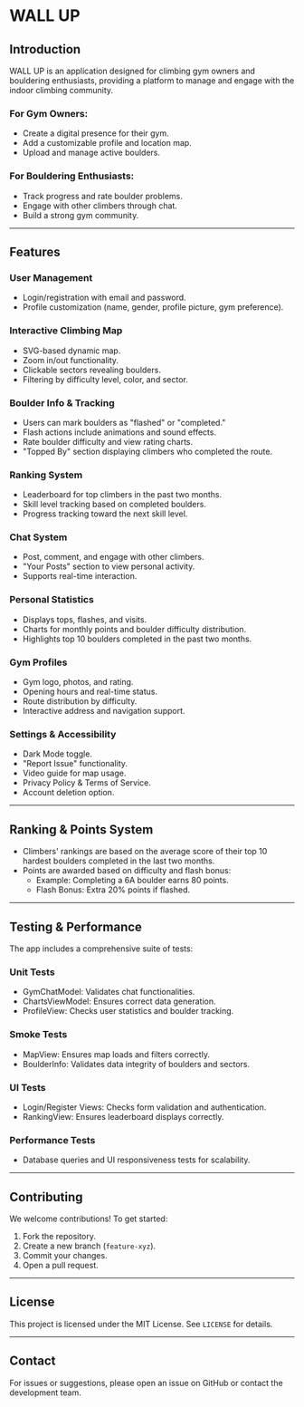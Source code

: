 # WALL UP

## Introduction
WALL UP is an application designed for climbing gym owners and bouldering enthusiasts, providing a platform to manage and engage with the indoor climbing community.

### For Gym Owners:
- Create a digital presence for their gym.
- Add a customizable profile and location map.
- Upload and manage active boulders.

### For Bouldering Enthusiasts:
- Track progress and rate boulder problems.
- Engage with other climbers through chat.
- Build a strong gym community.

---

## Features

### User Management
- Login/registration with email and password.
- Profile customization (name, gender, profile picture, gym preference).

### Interactive Climbing Map
- SVG-based dynamic map.
- Zoom in/out functionality.
- Clickable sectors revealing boulders.
- Filtering by difficulty level, color, and sector.

### Boulder Info & Tracking
- Users can mark boulders as "flashed" or "completed."
- Flash actions include animations and sound effects.
- Rate boulder difficulty and view rating charts.
- "Topped By" section displaying climbers who completed the route.

### Ranking System
- Leaderboard for top climbers in the past two months.
- Skill level tracking based on completed boulders.
- Progress tracking toward the next skill level.

### Chat System
- Post, comment, and engage with other climbers.
- "Your Posts" section to view personal activity.
- Supports real-time interaction.

### Personal Statistics
- Displays tops, flashes, and visits.
- Charts for monthly points and boulder difficulty distribution.
- Highlights top 10 boulders completed in the past two months.

### Gym Profiles
- Gym logo, photos, and rating.
- Opening hours and real-time status.
- Route distribution by difficulty.
- Interactive address and navigation support.

### Settings & Accessibility
- Dark Mode toggle.
- "Report Issue" functionality.
- Video guide for map usage.
- Privacy Policy & Terms of Service.
- Account deletion option.

---

## Ranking & Points System
- Climbers' rankings are based on the average score of their top 10 hardest boulders completed in the last two months.
- Points are awarded based on difficulty and flash bonus:
  - Example: Completing a 6A boulder earns 80 points.
  - Flash Bonus: Extra 20% points if flashed.

---

## Testing & Performance
The app includes a comprehensive suite of tests:

### Unit Tests
- GymChatModel: Validates chat functionalities.
- ChartsViewModel: Ensures correct data generation.
- ProfileView: Checks user statistics and boulder tracking.

### Smoke Tests
- MapView: Ensures map loads and filters correctly.
- BoulderInfo: Validates data integrity of boulders and sectors.

### UI Tests
- Login/Register Views: Checks form validation and authentication.
- RankingView: Ensures leaderboard displays correctly.

### Performance Tests
- Database queries and UI responsiveness tests for scalability.

---

## Contributing
We welcome contributions! To get started:
1. Fork the repository.
2. Create a new branch (`feature-xyz`).
3. Commit your changes.
4. Open a pull request.

---

## License
This project is licensed under the MIT License. See `LICENSE` for details.

---

## Contact
For issues or suggestions, please open an issue on GitHub or contact the development team.

